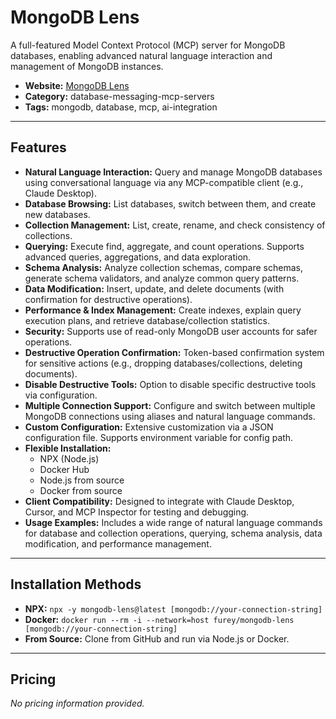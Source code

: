 # MongoDB Lens

A full-featured Model Context Protocol (MCP) server for MongoDB databases, enabling advanced natural language interaction and management of MongoDB instances.

- **Website:** [MongoDB Lens](https://playbooks.com/mcp/furey-mongodb-lens)
- **Category:** database-messaging-mcp-servers
- **Tags:** mongodb, database, mcp, ai-integration

---

## Features

- **Natural Language Interaction:** Query and manage MongoDB databases using conversational language via any MCP-compatible client (e.g., Claude Desktop).
- **Database Browsing:** List databases, switch between them, and create new databases.
- **Collection Management:** List, create, rename, and check consistency of collections.
- **Querying:** Execute find, aggregate, and count operations. Supports advanced queries, aggregations, and data exploration.
- **Schema Analysis:** Analyze collection schemas, compare schemas, generate schema validators, and analyze common query patterns.
- **Data Modification:** Insert, update, and delete documents (with confirmation for destructive operations).
- **Performance & Index Management:** Create indexes, explain query execution plans, and retrieve database/collection statistics.
- **Security:** Supports use of read-only MongoDB user accounts for safer operations.
- **Destructive Operation Confirmation:** Token-based confirmation system for sensitive actions (e.g., dropping databases/collections, deleting documents).
- **Disable Destructive Tools:** Option to disable specific destructive tools via configuration.
- **Multiple Connection Support:** Configure and switch between multiple MongoDB connections using aliases and natural language commands.
- **Custom Configuration:** Extensive customization via a JSON configuration file. Supports environment variable for config path.
- **Flexible Installation:**
  - NPX (Node.js)
  - Docker Hub
  - Node.js from source
  - Docker from source
- **Client Compatibility:** Designed to integrate with Claude Desktop, Cursor, and MCP Inspector for testing and debugging.
- **Usage Examples:** Includes a wide range of natural language commands for database and collection operations, querying, schema analysis, data modification, and performance management.

---

## Installation Methods

- **NPX:** `npx -y mongodb-lens@latest [mongodb://your-connection-string]`
- **Docker:** `docker run --rm -i --network=host furey/mongodb-lens [mongodb://your-connection-string]`
- **From Source:** Clone from GitHub and run via Node.js or Docker.

---

## Pricing

_No pricing information provided._
